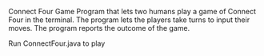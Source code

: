 Connect Four Game
Program that lets two humans play a game of Connect Four in the terminal. The program lets the players take turns to input their moves. The program reports the outcome of the game.

Run ConnectFour.java to play
